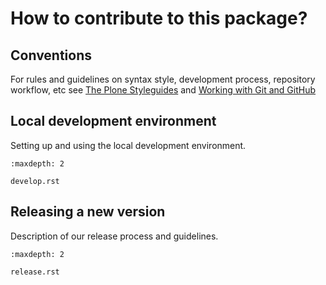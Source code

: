# How to contribute to this package?

## Conventions

For rules and guidelines on syntax style, development process, repository workflow, etc see [The Plone Styleguides](https://docs.plone.org/develop/styleguide/) and [Working with Git and GitHub](https://docs.plone.org/develop/coredev/docs/git.html)

## Local development environment

Setting up and using the local development environment.

```{toctree}
:maxdepth: 2

develop.rst
```

## Releasing a new version

Description of our release process and guidelines.

```{toctree}
:maxdepth: 2

release.rst
```
